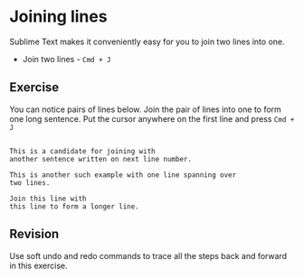 Joining lines
==============

Sublime Text makes it conveniently easy for you to join two lines into one.

* Join two lines - `Cmd + J`


Exercise
---------

You can notice pairs of lines below. Join the pair of lines into one to form
one long sentence. Put the cursor anywhere on the first line and press
`Cmd + J`

```

This is a candidate for joining with
another sentence written on next line number.

This is another such example with one line spanning over
two lines.

Join this line with
this line to form a longer line.

```


Revision
---------

Use soft undo and redo commands to trace all the steps back and forward in this
exercise.

